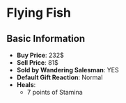 # Flying Fish

## Basic Information

- **Buy Price**: 232$
- **Sell Price**: 81$
- **Sold by Wandering Salesman**: YES
- **Default Gift Reaction**: Normal
- **Heals**:
  - 7 points of Stamina